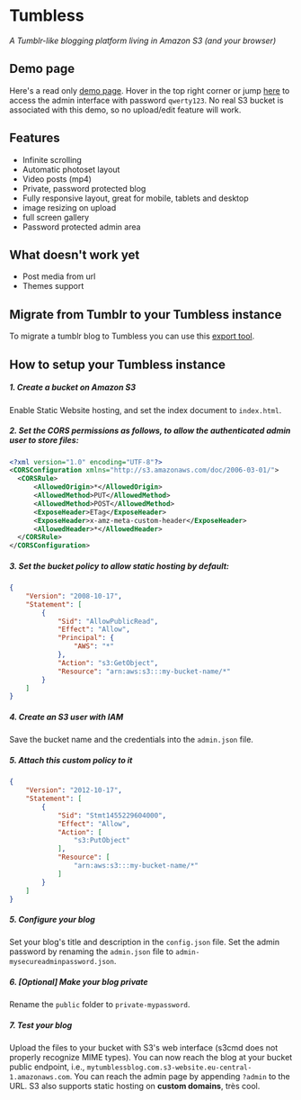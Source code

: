 # Tumbless
*A Tumblr-like blogging platform living in Amazon S3 (and your browser)*

## Demo page
Here's a read only [demo page](https://matteobrusa.github.io/Tumbless/). Hover in the top right corner or jump [here](https://matteobrusa.github.io/Tumbless/?admin) to access the admin interface with password `qwerty123`. 
No real S3 bucket is associated with this demo, so no upload/edit feature will work.


## Features
- Infinite scrolling
- Automatic photoset layout
- Video posts (mp4)
- Private, password protected blog
- Fully responsive layout, great for mobile, tablets and desktop
- image resizing on upload 
- full screen gallery
- Password protected admin area
 
 
## What doesn't work yet
- Post media from url
- Themes support

## Migrate from Tumblr to your Tumbless instance
To migrate a tumblr blog to Tumbless you can use this [export tool](https://github.com/matteobrusa/TumblrToStaticExporter).

## How to setup your Tumbless instance
##### 1. Create a bucket on Amazon S3
Enable Static Website hosting, and set the index document to `index.html`.

##### 2. Set the CORS permissions as follows, to allow the authenticated admin user to store files:
```xml
<?xml version="1.0" encoding="UTF-8"?>
<CORSConfiguration xmlns="http://s3.amazonaws.com/doc/2006-03-01/">
  <CORSRule>
      <AllowedOrigin>*</AllowedOrigin>
      <AllowedMethod>PUT</AllowedMethod>
      <AllowedMethod>POST</AllowedMethod>
      <ExposeHeader>ETag</ExposeHeader>
      <ExposeHeader>x-amz-meta-custom-header</ExposeHeader>
      <AllowedHeader>*</AllowedHeader>
  </CORSRule>
</CORSConfiguration>
```
##### 3. Set the bucket policy to allow static hosting by default:
```json
{
	"Version": "2008-10-17",
	"Statement": [
		{
			"Sid": "AllowPublicRead",
			"Effect": "Allow",
			"Principal": {
				"AWS": "*"
			},
			"Action": "s3:GetObject",
			"Resource": "arn:aws:s3:::my-bucket-name/*"
		}
	]
}
```
##### 4. Create an S3 user with IAM
Save the bucket name and the credentials into the `admin.json` file.

##### 5. Attach this custom policy to it
```json
{
    "Version": "2012-10-17",
    "Statement": [
        {
            "Sid": "Stmt1455229604000",
            "Effect": "Allow",
            "Action": [
                "s3:PutObject"
            ],
            "Resource": [
                "arn:aws:s3:::my-bucket-name/*"
            ]
        }
    ]
}
```

##### 5. Configure your blog
Set your blog's title and description in the `config.json` file.
Set the admin password by renaming the `admin.json` file to `admin-mysecureadminpassword.json`.

##### 6. [Optional] Make your blog private
Rename the `public` folder to `private-mypassword`.

##### 7. Test your blog
Upload the files to your bucket with S3's web interface (s3cmd does not properly recognize MIME types).
You can now reach the blog at your bucket public endpoint, i.e., `mytumblessblog.com.s3-website.eu-central-1.amazonaws.com`.
You can reach the admin page by appending `?admin` to the URL.
S3 also supports static hosting on **custom domains**, très cool.

